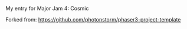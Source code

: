 My entry for Major Jam 4: Cosmic

Forked from: https://github.com/photonstorm/phaser3-project-template
